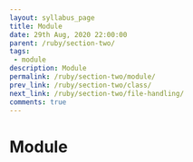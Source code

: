 ```yaml
---
layout: syllabus_page
title: Module
date: 29th Aug, 2020 22:00:00
parent: /ruby/section-two/
tags:
 - module
description: Module
permalink: /ruby/section-two/module/
prev_link: /ruby/section-two/class/
next_link: /ruby/section-two/file-handling/
comments: true
---
```


# Module
